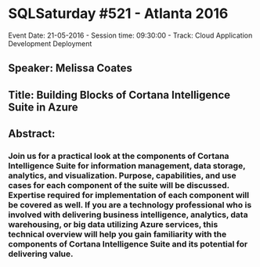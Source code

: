 # SQLSaturday #521 - Atlanta 2016
Event Date: 21-05-2016 - Session time: 09:30:00 - Track: Cloud Application Development  Deployment
## Speaker: Melissa Coates
## Title: Building Blocks of Cortana Intelligence Suite in Azure
## Abstract:
### Join us for a practical look at the components of Cortana Intelligence Suite for information management, data storage, analytics, and visualization. Purpose, capabilities, and use cases for each component of the suite will be discussed. Expertise required for implementation of each component will be covered as well. If you are a technology professional who is involved with delivering business intelligence, analytics, data warehousing, or big data utilizing Azure services, this technical overview will help you gain familiarity with the components of Cortana Intelligence Suite and its potential for delivering value.

